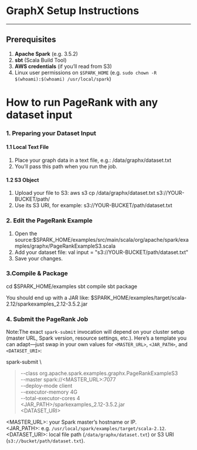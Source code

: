 # GraphX Setup Instructions

-----


## Prerequisites

1. **Apache Spark** (e.g. 3.5.2)  
2. **sbt** (Scala Build Tool)  
3. **AWS credentials** (if you’ll read from S3)  
4. Linux user permissions on `$SPARK_HOME` (e.g. `sudo chown -R $(whoami):$(whoami) /usr/local/spark`)


# How to run PageRank with any dataset input


### 1. Preparing your Dataset Input 

#### 1.1 Local Text File
1. Place your graph data in a text file, e.g.: /data/graphx/dataset.txt
2. You’ll pass this path when you run the job.
#### 1.2 S3 Object
1. Upload your file to S3: aws s3 cp /data/graphx/dataset.txt s3://YOUR-BUCKET/path/
2. Use its S3 URI, for example: s3://YOUR-BUCKET/path/dataset.txt

### 2. Edit the PageRank Example
1. Open the source:$SPARK_HOME/examples/src/main/scala/org/apache/spark/examples/graphx/PageRankExampleS3.scala
2. Add your dataset file: val input = "s3://YOUR-BUCKET/path/dataset.txt"
3. Save your changes.


### 3.Compile & Package
cd $SPARK_HOME/examples
sbt compile
sbt package

You should end up with a JAR like: $SPARK_HOME/examples/target/scala-2.12/sparkexamples_2.12-3.5.2.jar

### 4. Submit the PageRank Job
Note:The exact `spark-submit` invocation will depend on your cluster setup (master URL, Spark version, resource settings, etc.). Here’s a template you can adapt—just swap in your own values for `<MASTER_URL>`, `<JAR_PATH>`, and `<DATASET_URI>`:

spark-submit \
>   --class org.apache.spark.examples.graphx.PageRankExampleS3 \
>   --master spark://<MASTER_URL>:7077 \
>   --deploy-mode client \
>   --executor-memory 4G \
>   --total-executor-cores 4 \
>   <JAR_PATH>/sparkexamples_2.12-3.5.2.jar \
>   <DATASET_URI>

<MASTER_URL>: your Spark master’s hostname or IP.  
<JAR_PATH>: e.g. `/usr/local/spark/examples/target/scala-2.12`.  
<DATASET_URI>: local file path (`/data/graphx/dataset.txt`) or S3 URI (`s3://bucket/path/dataset.txt`).  





